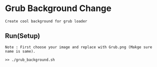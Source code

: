 # Grub Background Change
```
Create cool background for grub loader
```

## Run(Setup)
```
Note : First choose your image and replace with Grub.png (Makge sure name is same).
```

```
>> ./grub_background.sh
```
